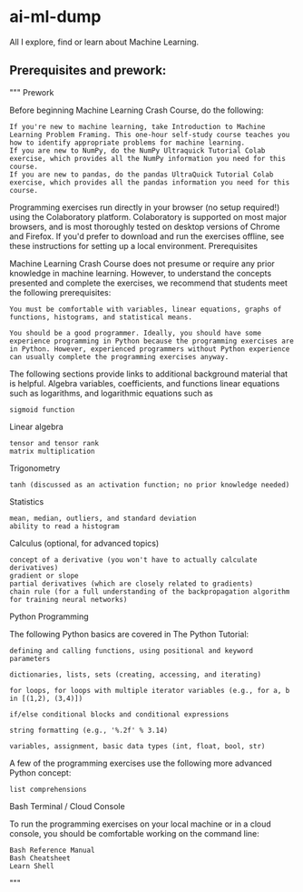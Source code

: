 # ai-ml-dump
All I explore, find or learn about Machine Learning.

## Prerequisites and prework:

"""
Prework

Before beginning Machine Learning Crash Course, do the following:

    If you're new to machine learning, take Introduction to Machine Learning Problem Framing. This one-hour self-study course teaches you how to identify appropriate problems for machine learning.
    If you are new to NumPy, do the NumPy Ultraquick Tutorial Colab exercise, which provides all the NumPy information you need for this course.
    If you are new to pandas, do the pandas UltraQuick Tutorial Colab exercise, which provides all the pandas information you need for this course.

Programming exercises run directly in your browser (no setup required!) using the Colaboratory platform. Colaboratory is supported on most major browsers, and is most thoroughly tested on desktop versions of Chrome and Firefox. If you'd prefer to download and run the exercises offline, see these instructions for setting up a local environment.
Prerequisites

Machine Learning Crash Course does not presume or require any prior knowledge in machine learning. However, to understand the concepts presented and complete the exercises, we recommend that students meet the following prerequisites:

    You must be comfortable with variables, linear equations, graphs of functions, histograms, and statistical means.

    You should be a good programmer. Ideally, you should have some experience programming in Python because the programming exercises are in Python. However, experienced programmers without Python experience can usually complete the programming exercises anyway.

The following sections provide links to additional background material that is helpful.
Algebra
variables, coefficients, and functions
linear equations such as
logarithms, and logarithmic equations such as

    sigmoid function

Linear algebra

    tensor and tensor rank
    matrix multiplication

Trigonometry

    tanh (discussed as an activation function; no prior knowledge needed)

Statistics

    mean, median, outliers, and standard deviation
    ability to read a histogram

Calculus (optional, for advanced topics)

    concept of a derivative (you won't have to actually calculate derivatives)
    gradient or slope
    partial derivatives (which are closely related to gradients)
    chain rule (for a full understanding of the backpropagation algorithm for training neural networks)

Python Programming

The following Python basics are covered in The Python Tutorial:

    defining and calling functions, using positional and keyword parameters

    dictionaries, lists, sets (creating, accessing, and iterating)

    for loops, for loops with multiple iterator variables (e.g., for a, b in [(1,2), (3,4)])

    if/else conditional blocks and conditional expressions

    string formatting (e.g., '%.2f' % 3.14)

    variables, assignment, basic data types (int, float, bool, str)

A few of the programming exercises use the following more advanced Python concept:

    list comprehensions

Bash Terminal / Cloud Console

To run the programming exercises on your local machine or in a cloud console, you should be comfortable working on the command line:

    Bash Reference Manual
    Bash Cheatsheet
    Learn Shell
"""
